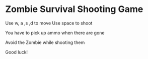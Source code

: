 # Zombie Survival Shooting Game

Use w, a ,s ,d to move
Use space to shoot

You have to pick up ammo when there are gone

Avoid the Zombie while shooting them

Good luck!
